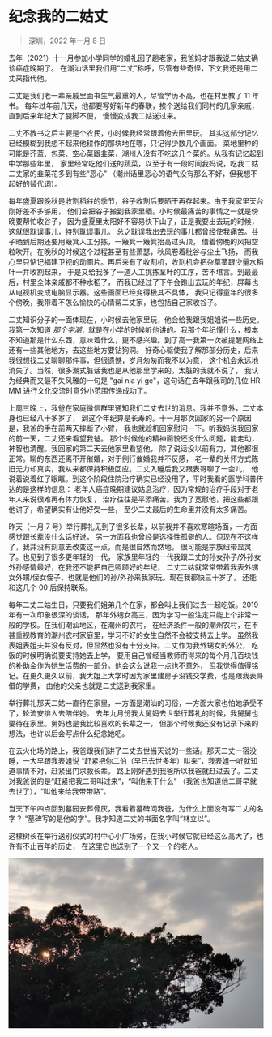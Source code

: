 # 纪念我的二姑丈

> 深圳，2022 年一月 8 日

去年（2021）十一月参加小学同学的婚礼回了趟老家，我爸妈才跟我说二姑丈确诊癌症晚期了。
在潮汕话里我们用“二丈”称呼，尽管有些奇怪，下文我还是用二丈来指代他。

二丈是我们老一辈亲戚里面书生气最重的人，尽管学历不高，也在村里教了 11 年书。
每年过年前几天，他都要写好新年的春联，挨个送给我们同村的几家亲戚，直到后来年纪大了腿脚不便，
慢慢变成我二姑送过来。

二丈不教书之后主要是个农民，小时候我经常跟着他去田里玩。
其实这部分记忆已经模糊到我想不起来他耕作的那块地在哪，只记得少数几个画面。
菜地里种的可能是芥蓝、包菜、空心菜跟韭菜，潮州人没有不吃这几个菜的。从我有记忆起到中学那些年里，
家里经常吃他们送的蔬菜，以至于有一段时间我妈说，吃我二姑二丈家的韭菜花多到有些“恶心”
（潮州话里恶心的语气没有那么不好，但我想不起好的替代词）。

每年盛夏跟晚秋是收割稻谷的季节，谷子收割后要晒干再存起来。由于我家里天台刚好差不多够用，
他们会把谷子搬到我家里晒。小时候最痛苦的事情之一就是傍晚要帮忙收谷子，
因为盛夏里太阳好不容易快下山了，正是我要出去玩的时候，这就很耽误事儿，特别耽误事儿。
总之耽误我出去玩的事儿都曾经使我痛苦。谷子晒到后期还要用簸箕人工分拣，一簸箕一簸箕抬高过头顶，
借着傍晚的风把空粒吹开。在晚秋的时候这个过程甚至有些萧瑟，秋风卷着秕谷与尘土飞扬，
而我心里只惦记福建卫视的动画片。再后来有了收割机，收割机会把杂草茎跟少量水稻叶一并收割起来，
于是又给我多了一道人工挑拣茎叶的工序，苦不堪言。到最最后，村里全体亲戚都不种水稻了，
而我已经过了下午会跑出去玩的年纪，屏幕也从电视机变成电脑显示器。这些画面已经变得极其不具体，
我只记得童年的很多个傍晚，我带着不怎么愉快的心情帮二丈家，也包括自己家收谷子。

二丈知识分子的一面体现在，小时候去他家里玩，他会给我跟我姐姐说一些历史。我第一次知道
*那个学潮*，就是在小学的时候听他讲的。我那个年纪懂什么，根本不知道那是什么东西，意味着什么，更不感兴趣。到了高一我第一次被提醒网络上还有一些其他地方，去这些地方要钻狗洞。
好奇心驱使我了解那部分历史，后来我很想找二丈聊聊那件事，但很遗憾，岁月匆匆而我不以为意，
这个机会永远地消失了。当然，很多潮式脏话我也是从他那里学来的。太脏的我就不说了，
我认为经典而又最不失风雅的一句是 "gai nia yi ge"，这句话在去年跟我司的几位 HR MM
进行文化交流时意外小范围传递成功了。

上周三晚上，我爸在家庭微信群里通知我们二丈去世的消息。我并不意外，二丈本身也已经八十多岁了，
到这个年纪算是长寿的。十一月那次回家的另一个原因是，我爸的手在前两天摔断了小臂，
我也就趁机回家慰问一下。听我妈说我回家的前一天，二丈还来看望我爸。
那个时候他的精神面貌还没什么问题，能走动，神智也清醒。我回家的第二天去他家里看望他，
除了说话没以前有力，其他都很正常。聊的东西还离不开催婚，对于例行催婚我并不反感，
老一辈的关怀方式陈旧无力却真实，我从来都保持积极回应。二丈入睡后我又跟表哥聊了一会儿，
他说着说着红了眼眶。到这个阶段住院治疗确实已经没用了，平时我看的医学科普传达的是这样的信息：
老年人癌症晚期建议姑息治疗，因为常规的治疗手段对于老年人来说很难再有体力恢复，
治疗往往是平添痛苦。我为了宽慰他，把这些都跟他讲了，希望确实有让他好受一些，
至少二丈最后的生命里并没有太多痛苦。

昨天（一月 7 号）举行葬礼见到了很多长辈，以前我并不喜欢寒暄场面，一方面感觉跟长辈没什么话好说，
另一方面我也曾经是选择性孤僻的人。但现在不这样了，我并没有刻意去改变这一点，而是很自然而然地，
很可能是宗族纽带显灵了。也见到了很多更年轻的一代，
家族里年轻的一代我跟二丈的孙女孙子/外孙女外孙感情最好，在我还不能把自己照顾好的年纪，
二丈二姑就常常带着我表外甥女外甥/侄女侄子，也就是他们的孙/外孙来我家玩。现在我都快三十岁了，
还能和这几个 00 后保持联系。

每年二丈二姑生日，只要我们姐弟几个在家，都会叫上我们过去一起吃饭。2019 年有一次印象很深的谈话，
那年外甥女高三，因为学习一般注定只能上个非常一般的学校。在我们潮汕地区，在潮州的农村，
在经济条件一般的潮州农村，在不甚重视教育的潮州农村家庭里，学习不好的女生自然不会被支持去上学。
虽然我表姐表姐夫并没有反对，但显然也没有十分支持。二丈作为我外甥女的外公，
吃饭的时候明确说要支持她去上学，
要用自己曾经当教师而得来的每个月几百块钱的补助金作为她生活费的一部分。他会这么说我一点也不意外，
但我觉得值得铭记。在更久更久以前，我大姐上大学时因为家里建房子没钱交学费，也是跟我表哥借的学费，
由他的父亲也就是二丈送到我家里。

举行葬礼那天二姑一直待在家里，一方面是潮汕的习俗，一方面大家也怕她承受不了，轮流安排人去陪伴她。
去年九月份我大舅妈去世举行葬礼的时候，我舅舅也要待在家里。舅妈也是我比较喜欢的长辈之一，
但那个时候我还没有记录下来的想法，也许以后会写点什么纪念她吧。

在去火化场的路上，我爸跟我们讲了二丈去世当天说的一些话。那天二丈一宿没睡，一大早跟我表姐说
“赶紧把你二伯（早已去世多年）叫来”，我表姐一听就知道事情不对，赶紧出门求救长辈。
路上刚好遇到我爸所以我爸就赶过去了。二丈对我爸说的是“赶紧把我二哥叫过来”，“叫他来干什么”
（我爸也知道他二哥早就去世了），“叫他来给我带带路”。

当天下午四点回到墓园安葬骨灰，我看着墓碑问我爸，为什么上面没有写二丈的名字？
“墓碑写的是他的字”。我才知道二丈的书面名字叫“林立以”。

这棵树长在举行送别仪式的村中心小广场旁，在我小时候它就已经这么高大了，也许有不止百年的历史，
在这里它也送别了一个又一个的老人。

![很老的榕树](images/2022_01_08_the_old_tree.jpg)
